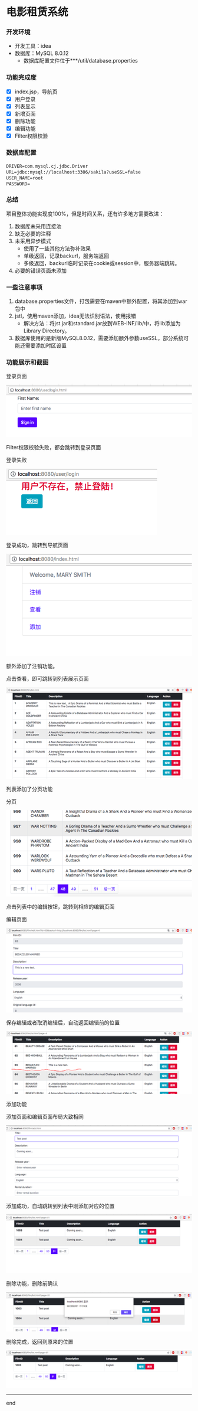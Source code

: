 
# 电影租赁系统

### 开发环境

- 开发工具：idea
- 数据库：MySQL 8.0.12
    - 数据库配置文件位于***/util/database.properties

### 功能完成度

- [x] index.jsp，导航页
- [x] 用户登录
- [x] 列表显示
- [x] 新增页面
- [x] 删除功能
- [x] 编辑功能
- [x] Filter权限校验

### 数据库配置
```
DRIVER=com.mysql.cj.jdbc.Driver
URL=jdbc:mysql://localhost:3306/sakila?useSSL=false
USER_NAME=root
PASSWORD=
```

### 总结
项目整体功能实现度100%，但是时间关系，还有许多地方需要改进：
1. 数据库未采用连接池
2. 缺乏必要的注释
3. 未采用异步模式
    - 使用了一些其他方法弥补效果
    - 单级返回，记录backurl，服务端返回
    - 多级返回，backurl临时记录在cookie或session中，服务器端跳转。
4. 必要的错误页面未添加

### 一些注意事项

1. database.properties文件，打包需要在maven中额外配置，将其添加到war包中
2.  jstl，使用maven添加，idea无法识别语法，使用报错
    - 解决方法：将jst.jar和standard.jar放到WEB-INF/lib/中，将lib添加为Library Directory。
3. 数据库使用的是新版MySQL8.0.12，需要添加额外参数useSSL，部分系统可能还需要添加时区设置


### 功能展示和截图

登录页面

![login](https://raw.githubusercontent.com/antbuff/Exam-19430-20180813-1/master/screenshot/%E7%99%BB%E5%BD%95%E7%95%8C%E9%9D%A2.png)

Filter权限校验失败，都会跳转到登录页面

登录失败

![login fail](https://raw.githubusercontent.com/antbuff/Exam-19430-20180813-1/master/screenshot/%E7%99%BB%E5%BD%95%E5%A4%B1%E8%B4%A5.png)

登录成功，跳转到导航页面

![login success](https://github.com/antbuff/Exam-19430-20180813-1/raw/master/screenshot/%E7%99%BB%E5%BD%95%E6%88%90%E5%8A%9F.png)

额外添加了注销功能。

点击查看，即可跳转到列表展示页面

![list view](https://github.com/antbuff/Exam-19430-20180813-1/raw/master/screenshot/%E5%88%97%E8%A1%A8%E5%B1%95%E7%A4%BA.png)

列表添加了分页功能

分页

![page](https://raw.githubusercontent.com/antbuff/Exam-19430-20180813-1/master/screenshot/%E5%88%86%E9%A1%B5%E6%95%88%E6%9E%9C.png)

点击列表中的编辑按钮，跳转到相应的编辑页面

编辑页面

![edit](https://raw.githubusercontent.com/antbuff/Exam-19430-20180813-1/master/screenshot/%E7%BC%96%E8%BE%91%E9%A1%B5%E9%9D%A2.png)

保存编辑或者取消编辑后，自动返回编辑前的位置

![edit success](https://raw.githubusercontent.com/antbuff/Exam-19430-20180813-1/master/screenshot/%E7%BC%96%E8%BE%91%E5%AE%8C%E6%88%90%EF%BC%8C%E8%BF%94%E5%9B%9E%E5%8E%9F%E6%9D%A5%E7%9A%84%E9%A1%B5%E9%9D%A2.png)

添加功能

添加页面和编辑页面布局大致相同

![add](https://raw.githubusercontent.com/antbuff/Exam-19430-20180813-1/master/screenshot/%E6%B7%BB%E5%8A%A0%E9%A1%B5%E9%9D%A2.png)

添加成功，自动跳转到列表中刚添加对应的位置

![add success](https://raw.githubusercontent.com/antbuff/Exam-19430-20180813-1/master/screenshot/%E6%B7%BB%E5%8A%A0%E6%88%90%E5%8A%9F%EF%BC%8C%E8%B7%B3%E8%BD%AC%E5%88%B0%E6%9C%80%E6%96%B0%E5%88%97%E8%A1%A8%E9%A1%B5.png)

删除功能，删除前确认

![delete](https://raw.githubusercontent.com/antbuff/Exam-19430-20180813-1/master/screenshot/%E5%88%A0%E9%99%A4%E6%8F%90%E7%A4%BA.png)

删除完成，返回到原来的位置

![delete success](https://raw.githubusercontent.com/antbuff/Exam-19430-20180813-1/master/screenshot/%E5%88%A0%E9%99%A4%E5%AE%8C%E6%88%90.png)

---
end
